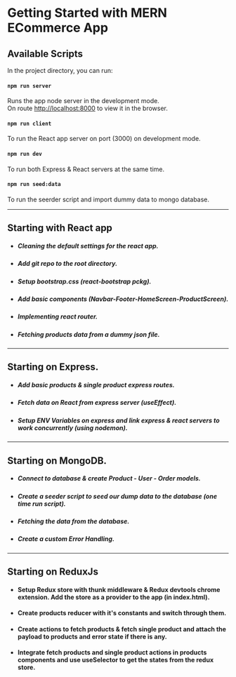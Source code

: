 # Getting Started with MERN ECommerce App

## Available Scripts

In the project directory, you can run:

#### `npm run server`

Runs the app node server in the development mode.\
On route [http://localhost:8000](http://localhost:8000) to view it in the browser.

#### `npm run client`

To run the React app server on port (3000) on development mode.

#### `npm run dev`

To run both Express & React servers at the same time.

#### `npm run seed:data`

To run the seerder script and import dummy data to mongo database.

---

## Starting with React app

- ##### Cleaning the default settings for the react app.

- ##### Add git repo to the root directory.

- ##### Setup bootstrap.css (react-bootstrap pckg).

- ##### Add basic components (Navbar-Footer-HomeScreen-ProductScreen).

- ##### Implementing react router.

- ##### Fetching products data from a dummy json file.

---

## Starting on Express.

- ##### Add basic products & single product express routes.

- ##### Fetch data on React from express server (useEffect).

- ##### Setup ENV Variables on express and link express & react servers to work concurrently (using nodemon).

---

## Starting on MongoDB.

- ##### Connect to database & create Product - User - Order models.

- ##### Create a seeder script to seed our dump data to the database (one time run script).

- ##### Fetching the data from the database.

- ##### Create a custom Error Handling.

---

## Starting on ReduxJs

- #### Setup Redux store with thunk middleware & Redux devtools chrome extension. Add the store as a provider to the app (in index.html).

- #### Create products reducer with it's constants and switch through them.

- #### Create actions to fetch products & fetch single product and attach the payload to products and error state if there is any.

- #### Integrate fetch products and single product actions in products components and use useSelector to get the states from the redux store.
